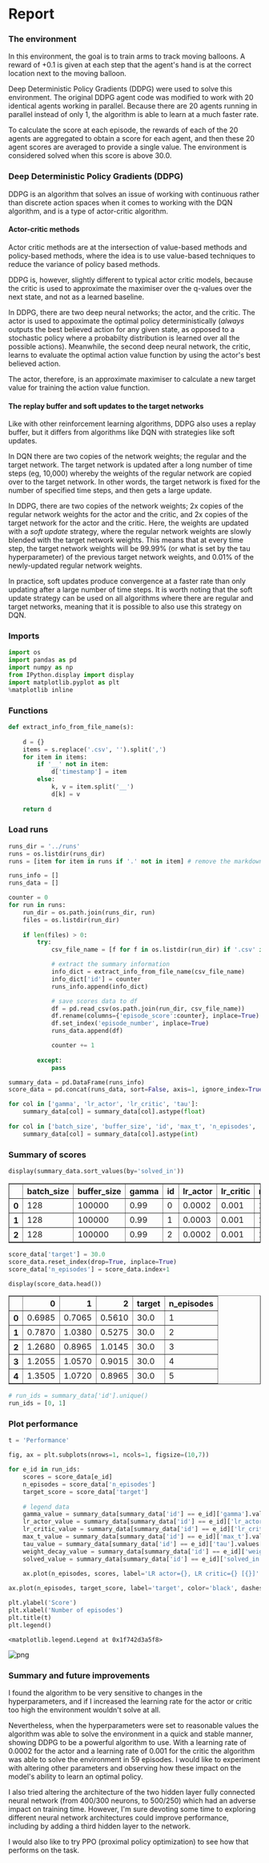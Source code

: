 
# Report

###  The environment
In this environment, the goal is to train arms to track moving balloons. A reward of +0.1 is given at each step that the agent's hand is at the correct location next to the moving balloon.

Deep Deterministic Policy Gradients (DDPG) were used to solve this environment. The original DDPG agent code was modified to work with 20 identical agents working in parallel. Because there are 20 agents running in parallel instead of only 1, the algorithm is able to learn at a much faster rate.

To calculate the score at each episode, the rewards of each of the 20 agents are aggregated to obtain a score for each agent, and then these 20 agent scores are averaged to provide a single value. The environment is considered solved when this score is above 30.0.

### Deep Deterministic Policy Gradients (DDPG)

DDPG is an algorithm that solves an issue of working with continuous rather than discrete action spaces when it comes to working with the DQN algorithm, and is a type of actor-critic algorithm. 

#### Actor-critic methods
Actor critic methods are at the intersection of value-based methods and policy-based methods, where the idea is to use value-based techniques to reduce the variance of policy based methods.

DDPG is, however, slightly different to typical actor critic models, because the critic is used to approximate the maximiser over the q-values over the next state, and not as a learned baseline.

In DDPG, there are two deep neural networks; the actor, and the critic. The actor is used to appoximate the optimal policy deterministically (*always* outputs the best believed action for any given state, as opposed to a stochastic policy where a probabilty distribution is learned over all the possible actions). Meanwhile, the second deep neural network, the critic, learns to evaluate the optimal action value function by using the actor's best believed action.

The actor, therefore, is an approximate maximiser to calculate a new target value for training the action value function.

#### The replay buffer and soft updates to the target networks
Like with other reinforcement learning algorithms, DDPG also uses a replay buffer, but it differs from algorithms like DQN with strategies like soft updates.

In DQN there are two copies of the network weights; the regular and the target network. The target network is updated after a long number of time steps (eg, 10,000) whereby the weights of the regular network are copied over to the target network. In other words, the target network is fixed for the number of specified time steps, and then gets a large update.

In DDPG, there are two copies of the network weights; 2x copies of the regular network weights for the actor and the critic, and 2x copies of the target network for the actor and the critic. Here, the weights are updated with a *soft update* strategy, where the regular network weights are slowly blended with the target network weights. This means that at every time step, the target network weights will be 99.99% (or what is set by the tau hyperparameter) of the previous target network weights, and 0.01% of the newly-updated regular network weights.

In practice, soft updates produce convergence at a faster rate than only updating after a large number of time steps. It is worth noting that the soft update strategy can be used on all algorithms where there are regular and target networks, meaning that it is possible to also use this strategy on DQN.

### Imports


```python
import os
import pandas as pd
import numpy as np
from IPython.display import display
import matplotlib.pyplot as plt
%matplotlib inline
```

### Functions


```python
def extract_info_from_file_name(s):
    
    d = {}
    items = s.replace('.csv', '').split(',')
    for item in items:
        if '__' not in item:
            d['timestamp'] = item
        else:
            k, v = item.split('__')
            d[k] = v
            
    return d
```

### Load runs


```python
runs_dir = '../runs'
runs = os.listdir(runs_dir)
runs = [item for item in runs if '.' not in item] # remove the markdown file
```


```python
runs_info = []
runs_data = []
```


```python
counter = 0
for run in runs:
    run_dir = os.path.join(runs_dir, run)
    files = os.listdir(run_dir)
    
    if len(files) > 0:
        try:
            csv_file_name = [f for f in os.listdir(run_dir) if '.csv' in f][0]

            # extract the summary information
            info_dict = extract_info_from_file_name(csv_file_name)
            info_dict['id'] = counter
            runs_info.append(info_dict)

            # save scores data to df
            df = pd.read_csv(os.path.join(run_dir, csv_file_name))
            df.rename(columns={'episode_score':counter}, inplace=True)
            df.set_index('episode_number', inplace=True)
            runs_data.append(df)

            counter += 1
            
        except:
            pass
```


```python
summary_data = pd.DataFrame(runs_info)
score_data = pd.concat(runs_data, sort=False, axis=1, ignore_index=True)

for col in ['gamma', 'lr_actor', 'lr_critic', 'tau']:
    summary_data[col] = summary_data[col].astype(float)
    
for col in ['batch_size', 'buffer_size', 'id', 'max_t', 'n_episodes', 'solved_in']:
    summary_data[col] = summary_data[col].astype(int)
```

### Summary of scores


```python
display(summary_data.sort_values(by='solved_in'))
```


<div>
<style scoped>
    .dataframe tbody tr th:only-of-type {
        vertical-align: middle;
    }

    .dataframe tbody tr th {
        vertical-align: top;
    }

    .dataframe thead th {
        text-align: right;
    }
</style>
<table border="1" class="dataframe">
  <thead>
    <tr style="text-align: right;">
      <th></th>
      <th>batch_size</th>
      <th>buffer_size</th>
      <th>gamma</th>
      <th>id</th>
      <th>lr_actor</th>
      <th>lr_critic</th>
      <th>max_t</th>
      <th>n_episodes</th>
      <th>solved_in</th>
      <th>tau</th>
      <th>timestamp</th>
      <th>weight_decay</th>
    </tr>
  </thead>
  <tbody>
    <tr>
      <th>0</th>
      <td>128</td>
      <td>100000</td>
      <td>0.99</td>
      <td>0</td>
      <td>0.0002</td>
      <td>0.001</td>
      <td>1000</td>
      <td>2000</td>
      <td>59</td>
      <td>0.001</td>
      <td>201812202223</td>
      <td>0</td>
    </tr>
    <tr>
      <th>1</th>
      <td>128</td>
      <td>100000</td>
      <td>0.99</td>
      <td>1</td>
      <td>0.0003</td>
      <td>0.001</td>
      <td>1000</td>
      <td>2000</td>
      <td>72</td>
      <td>0.001</td>
      <td>201812202252</td>
      <td>0</td>
    </tr>
    <tr>
      <th>2</th>
      <td>128</td>
      <td>100000</td>
      <td>0.99</td>
      <td>2</td>
      <td>0.0002</td>
      <td>0.001</td>
      <td>1000</td>
      <td>2000</td>
      <td>91</td>
      <td>0.001</td>
      <td>201812210709</td>
      <td>0</td>
    </tr>
  </tbody>
</table>
</div>



```python
score_data['target'] = 30.0
score_data.reset_index(drop=True, inplace=True)
score_data['n_episodes'] = score_data.index+1
```


```python
display(score_data.head())
```


<div>
<style scoped>
    .dataframe tbody tr th:only-of-type {
        vertical-align: middle;
    }

    .dataframe tbody tr th {
        vertical-align: top;
    }

    .dataframe thead th {
        text-align: right;
    }
</style>
<table border="1" class="dataframe">
  <thead>
    <tr style="text-align: right;">
      <th></th>
      <th>0</th>
      <th>1</th>
      <th>2</th>
      <th>target</th>
      <th>n_episodes</th>
    </tr>
  </thead>
  <tbody>
    <tr>
      <th>0</th>
      <td>0.6985</td>
      <td>0.7065</td>
      <td>0.5610</td>
      <td>30.0</td>
      <td>1</td>
    </tr>
    <tr>
      <th>1</th>
      <td>0.7870</td>
      <td>1.0380</td>
      <td>0.5275</td>
      <td>30.0</td>
      <td>2</td>
    </tr>
    <tr>
      <th>2</th>
      <td>1.2680</td>
      <td>0.8965</td>
      <td>1.0145</td>
      <td>30.0</td>
      <td>3</td>
    </tr>
    <tr>
      <th>3</th>
      <td>1.2055</td>
      <td>1.0570</td>
      <td>0.9015</td>
      <td>30.0</td>
      <td>4</td>
    </tr>
    <tr>
      <th>4</th>
      <td>1.3505</td>
      <td>1.0720</td>
      <td>0.8965</td>
      <td>30.0</td>
      <td>5</td>
    </tr>
  </tbody>
</table>
</div>



```python
# run_ids = summary_data['id'].unique()
run_ids = [0, 1]
```

### Plot performance


```python
t = 'Performance'

fig, ax = plt.subplots(nrows=1, ncols=1, figsize=(10,7))

for e_id in run_ids:
    scores = score_data[e_id]
    n_episodes = score_data['n_episodes']
    target_score = score_data['target']
    
    # legend data
    gamma_value = summary_data[summary_data['id'] == e_id]['gamma'].values[0]
    lr_actor_value = summary_data[summary_data['id'] == e_id]['lr_actor'].values[0]
    lr_critic_value = summary_data[summary_data['id'] == e_id]['lr_critic'].values[0]
    max_t_value = summary_data[summary_data['id'] == e_id]['max_t'].values[0]
    tau_value = summary_data[summary_data['id'] == e_id]['tau'].values[0]
    weight_decay_value = summary_data[summary_data['id'] == e_id]['weight_decay'].values[0]
    solved_value = summary_data[summary_data['id'] == e_id]['solved_in'].values[0]
    
    ax.plot(n_episodes, scores, label='LR actor={}, LR critic={} [{}]'.format(lr_actor_value, lr_critic_value, solved_value))

ax.plot(n_episodes, target_score, label='target', color='black', dashes=[4, 2])

plt.ylabel('Score')
plt.xlabel('Number of episodes')
plt.title(t)
plt.legend()
```




    <matplotlib.legend.Legend at 0x1f742d3a5f8>




![png](output_18_1.png)


### Summary and future improvements

I found the algorithm to be very sensitive to changes in the hyperparameters, and if I increased the learning rate for the actor or critic too high the environment wouldn't solve at all.

Nevertheless, when the hyperparameters were set to reasonable values the algorithm was able to solve the environment in a quick and stable manner, showing DDPG to be a powerful algorithm to use. With a learning rate of 0.0002 for the actor and a learning rate of 0.001 for the critic the algorithm was able to solve the environment in 59 episodes. I would like to experiment with altering other parameters and observing how these impact on the model's ability to learn an optimal policy.

I also tried altering the architecture of the two hidden layer fully connected neural network (from 400/300 neurons, to 500/250) which had an adverse impact on training time. However, I'm sure devoting some time to exploring different neural network architectures could improve performance, including by adding a third hidden layer to the network.

I would also like to try PPO (proximal policy optimization) to see how that performs on the task.
